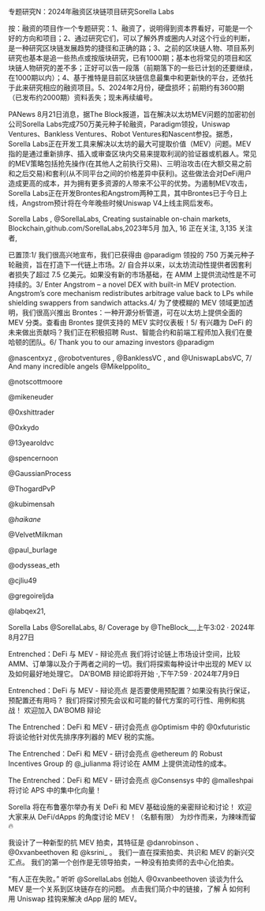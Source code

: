 专题研究N：2024年融资区块链项目研究Sorella Labs


按：融资的项目作一个专题研究：1、融资了，说明得到资本界看好，可能是一个好的方向和项目；2、通过研究它们，可以了解外界或圈内人对这个行业的判断，是一种研究区块链发展趋势的捷径和正确的路；3、之前的区块链人物、项目系列研究也基本是追一些热点或按版块研究，已有1000期；基本也将常见的项目和区块链人物研究的差不多；正好可以告一段落（前期落下的一些已计划的还要继续，在1000期以内）；4、基于推特是目前区块链信息最集中和更新快的平台，还依托于此来研究相应的融资项目。5、2024年2月份，硬盘损坏；前期约有3600期（已发布约2000期）资料丢失；现未再续编号。

PANews 8月21日消息，据The Block报道，旨在解决以太坊MEV问题的加密初创公司Sorella Labs完成750万美元种子轮融资，Paradigm领投，Uniswap Ventures、Bankless Ventures、Robot Ventures和Nascent参投。据悉，Sorella Labs正在开发工具来解决以太坊的最大可提取价值（MEV）问题。MEV指的是通过重新排序、插入或审查区块内交易来提取利润的验证器或机器人。常见的MEV策略包括抢先操作(在其他人之前执行交易)、三明治攻击(在大额交易之前和之后交易)和套利(从不同平台之间的价格差异中获利)。这些做法会对DeFi用户造成更高的成本，并为拥有更多资源的人带来不公平的优势。为遏制MEV攻击，Sorella Labs正在开发Brontes和Angstrom两种工具，其中Brontes已于今日上线，Angstrom预计将在今年晚些时候Uniswap V4上线主网后发布。

Sorella Labs
,
@SorellaLabs,
Creating sustainable on-chain markets,
Blockchain,github.com/SorellaLabs,2023年5月 加入,
16 正在关注,
3,135 关注者,


已置顶:1/ 我们很高兴地宣布，我们已获得由
@paradigm
领投的 750 万美元种子轮融资，旨在打造下一代链上市场。2/ 自合并以来，以太坊流动性提供者因套利者损失了超过 7.5 亿美元。如果没有新的市场基础，在 AMM 上提供流动性是不可持续的。3/ Enter Angstrom – a novel DEX with built-in MEV protection. Angstrom’s core mechanism redistributes arbitrage value back to LPs while shielding swappers from sandwich attacks.4/ 为了使模糊的 MEV 领域更加透明，我们很高兴推出 Brontes：一种开源分析管道，可在以太坊上提供全面的 MEV 分类。查看由 Brontes 提供支持的 MEV 实时仪表板！5/ 有兴趣为 DeFi 的未来做出贡献吗？我们正在积极招聘 Rust、智能合约和前端工程师加入我们在曼哈顿的团队。6/ Thank you to our amazing investors 
@paradigm
 
@nascentxyz
, 
@robotventures
, 
@BanklessVC
, and 
@UniswapLabsVC,
7/ And many incredible angels 
@MikeIppolito_
 
@notscottmoore
 
@mikeneuder
 
@0xshittrader
 
@0xkydo
 
@13yearoldvc
 
@spencernoon
 
@GaussianProcess
 
@ThogardPvP
 
@kubimensah
 
@_haikane_
 
@VelvetMilkman
 
@paul_burlage
 
@odysseas_eth
 
@cjliu49
 
@gregoireljda
 
@labqex21,

Sorella Labs
@SorellaLabs,
8/ Coverage by 
@TheBlock__,上午3:02 · 2024年8月27日

Entrenched：DeFi 与 MEV - 辩论亮点
我们将讨论链上市场设计空间，比较 AMM、订单簿以及介于两者之间的一切。我们将探索每种设计中出现的 MEV 以及如何最好地处理它。
DA'BOMB 辩论即将开始
·,下午7:59 · 2024年7月9日

Entrenched：DeFi 与 MEV - 辩论亮点
是否要使用预配置？如果没有执行保证，预配置还有用吗？
我们将探讨预先会议和可能的替代方案的可行性、用例和挑战！
欢迎加入 DA'BOMB 辩论

The Entrenched：DeFi 和 MEV - 研讨会亮点
@Optimism
中的
@0xfuturistic
将谈论他针对优先排序序列器的 MEV 税的实施。

The Entrenched：DeFi 和 MEV - 研讨会亮点
@ethereum
的 Robust Incentives Group 的
@_julianma
将讨论在 AMM 上提供流动性的成本。

The Entrenched：DeFi 和 MEV - 研讨会亮点
@Consensys
中的
@malleshpai
将讨论 APS 中的集中化向量！

Sorella 将在布鲁塞尔举办有关 DeFi 和 MEV 基础设施的亲密辩论和讨论！
欢迎大家来从 DeFi/dApps 的角度讨论 MEV！（名额有限）
为炒作而来，为辣味而留🔥

我设计了一种新型的抗 MEV 拍卖，其特征是
@danrobinson
 、 
@0xvanbeethoven
和
@ksrini_
 。
我们一直在探索拍卖、共识和 MEV 的新兴交汇点。
我们的第一个创作是无领导拍卖，一种没有拍卖师的去中心化拍卖。

“有人正在失败。”
听听
@SorellaLabs
创始人
@0xvanbeethoven
谈谈为什么 MEV 是一个关系到区块链存在的问题。
点击我们简介中的链接，了解 Å 如何利用 Uniswap 挂钩来解决 dApp 层的 MEV。